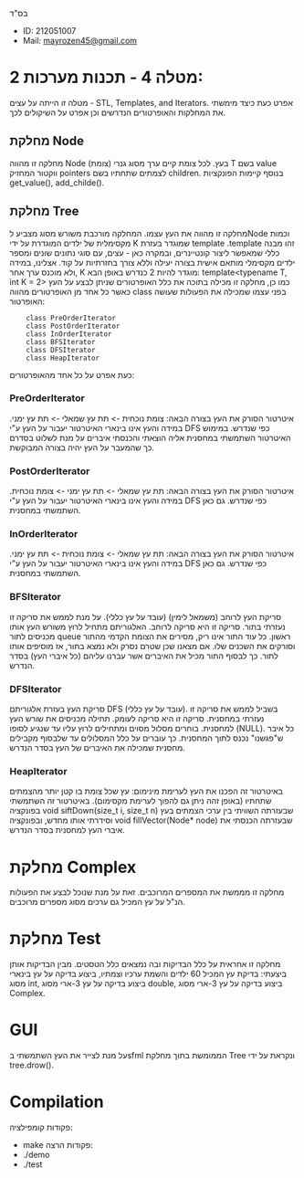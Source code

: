 בס"ד

* ID: 212051007 
* Mail: mayrozen45@gmail.com
# מטלה 4 - תכנות מערכות 2:
מטלה זו הייתה על עצים - STL, Templates, and Iterators.
אפרט כעת כיצד מימשתי את המחלקות והאופרטורים הנדרשים וכן אפרט על השיקולים לכך.

## מחלקת Node
מחלקה זו מהווה Node (צומת) בעץ. לכל צומת קיים ערך מסוג גנרי T בשם value ווקטור המחזיק pointers לצמתים שתחתיו בשם children.
בנוסף קיימות הפונקציות get_value(), add_childe().

## מחלקת Tree
מחלקה זו מהווה את העץ עצמו. המחלקה מורכבת משורש מסוג מצביע לNode וכמות מקסימלית של ילדים המוגדרת על ידי K שמוגדר בעזרת template .template זהו מבנה כללי שמאפשר ליצור קונטיינרים, ובמקרה כאן - עצים, עם סוגי נתונים שונים ומספר ילדים מקסימלי מותאם אישית בצורה יעילה וללא צורך בחזרתיות על קוד. אצלינו, במידה ולא מוכנס ערך אחר, K מוגדר להיות 2 כנדרש באופן הבא:
template<typename T, int K = 2>
כמו כן, מחלקה זו מכילה בתוכה את כלל האופרטורים שניתן לבצע על העץ כאשר כל אחד מן האופרטורים מהווה class בפני עצמו שמכילה את הפעולות שעושה האופרטור:
        
        class PreOrderIterator
        class PostOrderIterator
        class InOrderIterator
        class BFSIterator
        class DFSIterator
        class HeapIterator

כעת אפרט על כל אחד מהאופרטורים:

### PreOrderIterator 
איטרטור הסורק את העץ בצורה הבאה: צומת נוכחית -> תת עץ שמאלי -> תת עץ ימני. במידה והעץ אינו בינארי האיטרטור יעבור על העץ ע"י DFS כפי שנדרש.
במימוש האיטרטור השתמשתי במחסנית אליה הוצאתי והכנסתי איברים על מנת לשלוט בסדרם כך שהמעבר על העץ יהיה בצורה המבוקשת.

### PostOrderIterator
איטרטור הסורק את העץ בצורה הבאה: תת עץ שמאלי -> תת עץ ימני -> צומת נוכחית. במידה והעץ אינו בינארי האיטרטור יעבור על העץ ע"י DFS כפי שנדרש.
גם כאן השתמשתי במחסנית.

### InOrderIterator
איטרטור הסורק את העץ בצורה הבאה: תת עץ שמאלי -> צומת נוכחית -> תת עץ ימני.  במידה והעץ אינו בינארי האיטרטור יעבור על העץ ע"י DFS כפי שנדרש.
גם כאן השתמשתי במחסנית.
    
### BFSIterator
סריקת העץ לרוחב (משמאל לימין) (עובד על עץ כללי). על מנת לממש את סריקה זו נעזרתי בתור. סריקה זו היא סריקה לרוחב.
האלגוריתם מתחיל לרוץ משורש העץ אותו מכניסים לתור queue ראשון. כל עוד התור אינו ריק, מסירים את הצומת הקדמי מהתור וסורקים את השכנים שלו.
אם מצאנו שכן שטרם נסרק ולא נמצא בתור, אז מוסיפים אותו לתור. כך לבסוף התור מכיל את האיברים אשר עברנו עליהם (כל איברי העץ) בסדר הנדרש.

### DFSIterator
סריקת העץ בעזרת אלגוריתם DFS (עובד על עץ כללי). בשביל לממש את סריקה זו נעזרתי במחסנית. סריקה זו היא סריקה לעומק.
תחילה מכניסים את שורש העץ למחסנית. בוחרים מסלול מסוים ומתחילים לרוץ עליו עד שנגיע לסופו (NULL). כל איבר ש"פגשנו" נכנס לתוך המחסנית. כך עוברים על כלל המסלולים עד שלבסוף מקבילים מחסנית שמכילה את האיברים של העץ בסדר הנדרש.

### HeapIterator
באיטרטור זה הפכנו את העץ לערימת מינימום: עץ שכל צומת בו קטן יותר מהצמתים שתחתיו (באופן זהה ניתן גם להפוך לערימת מקסימום). באיטרטור זה השתמשתי בפונקציה void siftDown(size_t i, size_t n) שבעזרתה השוויתי בין ערכי הצמתים בעץ וסידרתי אותו מחדש, ובפונקציה void fillVector(Node<T>* node) שבעזרתה הכנסתי את איברי העץ למחסנית בסדר הנדרש.

# מחלקת Complex
מחלקה זו מממשת את המספרים המרוכבים. זאת על מנת שנוכל לבצע את הפעולות הנ"ל על עץ המכיל גם ערכים מסוג מספרים מרוכבים.

# מחלקת Test
מחלקה זו אחראית על כלל הבדיקות ובה נמצאים כלל הטסטים.
מבין הבדיקות אותן ביצעתי: בדיקת עץ המכיל 60 ילדים והשמת ערכיו וצמתיו, ביצוע בדיקה על עץ בינארי מסוג int, ביצוע בדיקה על עץ 3-ארי מסוג double, ביצוע בדיקה על עץ 3-ארי מסוג Complex.

# GUI
על מנת לצייר את העץ השתמשתי בsfml הממומשת בתוך מחלקת Tree ונקראת על ידי tree.drow().

# Compilation
פקודות קומפילציה: 
* make
פקודות הרצה:
* ./demo
* ./test

    
      




